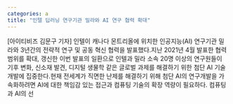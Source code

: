 ```yaml
---
categories: a
title: "인텔 딥러닝 연구기관 밀라와 AI 연구 협력 확대"
---
```

[아이티비즈 김문구 기자] 인텔이 캐나다 몬트리올에 위치한 인공지능(AI) 연구기관 밀라와 3년간의 전략적 연구 및 공동 혁신 협력을 발표했다.지난 2021년 4월 발표한 협력 범위를 확대, 갱신한 이번 발표의 일환으로 인텔과 밀라 소속 20명 이상의 연구원들이 기후 변화, 신소재 발견, 디지털 생물학 같은 글로벌 과제를 해결하기 위한 첨단 AI 기술 개발에 집중한다.현재 전세계가 직면한 난제를 해결하기 위해 첨단 AI의 연구개발을 가속화하려면 AI에 대한 책임감 있는 접근과 컴퓨팅 기술의 확장 역량이 필요하다. 컴퓨팅과 AI의 선